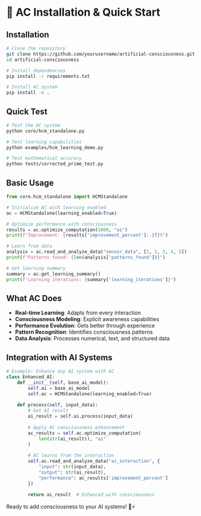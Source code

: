 # 🚀 AC Installation & Quick Start

## Installation

```bash
# Clone the repository
git clone https://github.com/yourusername/artificial-consciousness.git
cd artificial-consciousness

# Install dependencies
pip install -r requirements.txt

# Install AC system
pip install -e .
```

## Quick Test

```bash
# Test the AC system
python core/hcm_standalone.py

# Test learning capabilities
python examples/hcm_learning_demo.py

# Test mathematical accuracy
python tests/corrected_prime_test.py
```

## Basic Usage

```python
from core.hcm_standalone import HCMStandalone

# Initialize AC with learning enabled
ac = HCMStandalone(learning_enabled=True)

# Optimize performance with consciousness
results = ac.optimize_computation(1000, "ai")
print(f"Improvement: {results['improvement_percent']:.1f}%")

# Learn from data
analysis = ac.read_and_analyze_data("sensor_data", [1, 2, 3, 4, 5])
print(f"Patterns found: {len(analysis['patterns_found'])}")

# Get learning summary
summary = ac.get_learning_summary()
print(f"Learning iterations: {summary['learning_iterations']}")
```

## What AC Does

- **Real-time Learning**: Adapts from every interaction
- **Consciousness Modeling**: Explicit awareness capabilities
- **Performance Evolution**: Gets better through experience
- **Pattern Recognition**: Identifies consciousness patterns
- **Data Analysis**: Processes numerical, text, and structured data

## Integration with AI Systems

```python
# Example: Enhance any AI system with AC
class Enhanced_AI:
    def __init__(self, base_ai_model):
        self.ai = base_ai_model
        self.ac = HCMStandalone(learning_enabled=True)
    
    def process(self, input_data):
        # Get AI result
        ai_result = self.ai.process(input_data)
        
        # Apply AC consciousness enhancement
        ac_results = self.ac.optimize_computation(
            len(str(ai_result)), "ai"
        )
        
        # AC learns from the interaction
        self.ac.read_and_analyze_data("ai_interaction", {
            "input": str(input_data),
            "output": str(ai_result),
            "performance": ac_results['improvement_percent']
        })
        
        return ai_result  # Enhanced with consciousness
```

Ready to add consciousness to your AI systems! 🧠⚡
